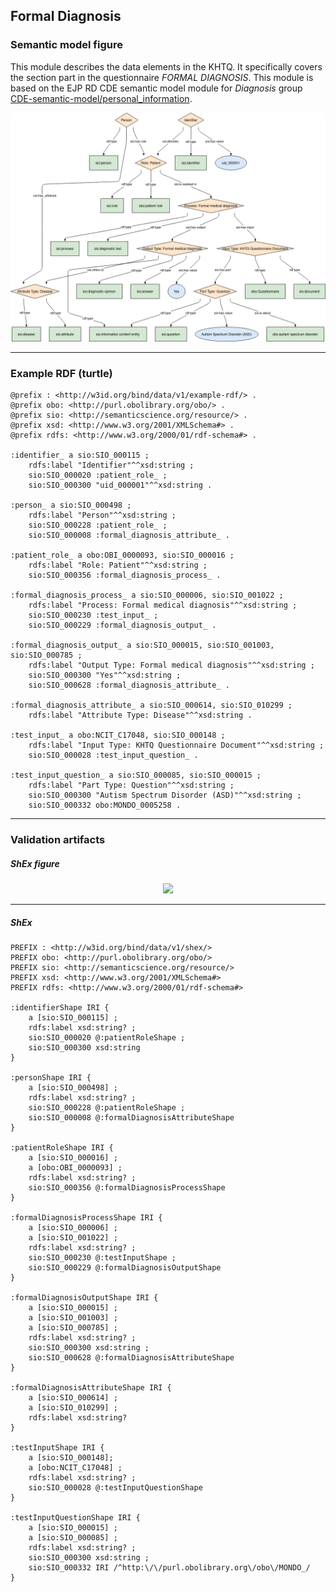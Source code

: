 ## Formal Diagnosis

### Semantic model figure
This module describes the data elements in the KHTQ. It specifically covers the section part in the questionnaire _FORMAL DIAGNOSIS_. This module is based on the EJP RD CDE semantic model module for _Diagnosis_ group [CDE-semantic-model/personal_information](https://github.com/ejp-rd-vp/CDE-semantic-model/blob/980b1125222f1654c03da605835cbfd987d7970e/docs/personal_information.md).
<p align="center">
    <a href="../images/rdf/formal_diagnosis.png" target="_blank">
        <img src="../images/rdf/formal_diagnosis.png">
    </a>
</p>

***

### Example RDF (turtle)
```ttl
@prefix : <http://w3id.org/bind/data/v1/example-rdf/> .
@prefix obo: <http://purl.obolibrary.org/obo/> .
@prefix sio: <http://semanticscience.org/resource/> .
@prefix xsd: <http://www.w3.org/2001/XMLSchema#> .
@prefix rdfs: <http://www.w3.org/2000/01/rdf-schema#> .

:identifier_ a sio:SIO_000115 ;
    rdfs:label "Identifier"^^xsd:string ;
    sio:SIO_000020 :patient_role_ ;
    sio:SIO_000300 "uid_000001"^^xsd:string .

:person_ a sio:SIO_000498 ;
    rdfs:label "Person"^^xsd:string ;
    sio:SIO_000228 :patient_role_ ;
    sio:SIO_000008 :formal_diagnosis_attribute_ .

:patient_role_ a obo:OBI_0000093, sio:SIO_000016 ;
    rdfs:label "Role: Patient"^^xsd:string ;
    sio:SIO_000356 :formal_diagnosis_process_ .

:formal_diagnosis_process_ a sio:SIO_000006, sio:SIO_001022 ;
    rdfs:label "Process: Formal medical diagnosis"^^xsd:string ;
    sio:SIO_000230 :test_input_ ;
    sio:SIO_000229 :formal_diagnosis_output_ .

:formal_diagnosis_output_ a sio:SIO_000015, sio:SIO_001003, sio:SIO_000785 ;
    rdfs:label "Output Type: Formal medical diagnosis"^^xsd:string ;
    sio:SIO_000300 "Yes"^^xsd:string ;
    sio:SIO_000628 :formal_diagnosis_attribute_ .

:formal_diagnosis_attribute_ a sio:SIO_000614, sio:SIO_010299 ;
    rdfs:label "Attribute Type: Disease"^^xsd:string .

:test_input_ a obo:NCIT_C17048, sio:SIO_000148 ;
    rdfs:label "Input Type: KHTQ Questionnaire Document"^^xsd:string ;
    sio:SIO_000028 :test_input_question_ .

:test_input_question_ a sio:SIO_000085, sio:SIO_000015 ;
    rdfs:label "Part Type: Question"^^xsd:string ;
    sio:SIO_000300 "Autism Spectrum Disorder (ASD)"^^xsd:string ;
    sio:SIO_000332 obo:MONDO_0005258 .
```

***
### Validation artifacts
##### ShEx figure

<p align="center">
    <a href="../images/shex/2_Personal_information.svg" target="_blank">
        <img src="../images/shex/2_Personal_information.svg">
    </a>
</p>

***
##### ShEx
``` ShEx
PREFIX : <http://w3id.org/bind/data/v1/shex/>
PREFIX obo: <http://purl.obolibrary.org/obo/> 
PREFIX sio: <http://semanticscience.org/resource/>
PREFIX xsd: <http://www.w3.org/2001/XMLSchema#>
PREFIX rdfs: <http://www.w3.org/2000/01/rdf-schema#>

:identifierShape IRI {
    a [sio:SIO_000115] ;
    rdfs:label xsd:string? ;
    sio:SIO_000020 @:patientRoleShape ;
    sio:SIO_000300 xsd:string
}

:personShape IRI { 
    a [sio:SIO_000498] ;
    rdfs:label xsd:string? ;
    sio:SIO_000228 @:patientRoleShape ;
    sio:SIO_000008 @:formalDiagnosisAttributeShape
}

:patientRoleShape IRI {
    a [sio:SIO_000016] ;
    a [obo:OBI_0000093] ;
    rdfs:label xsd:string? ;
    sio:SIO_000356 @:formalDiagnosisProcessShape
}

:formalDiagnosisProcessShape IRI {
    a [sio:SIO_000006] ;
    a [sio:SIO_001022] ;
    rdfs:label xsd:string? ;
    sio:SIO_000230 @:testInputShape ;
    sio:SIO_000229 @:formalDiagnosisOutputShape
}

:formalDiagnosisOutputShape IRI {
    a [sio:SIO_000015] ;
    a [sio:SIO_001003] ;
    a [sio:SIO_000785] ;
    rdfs:label xsd:string? ;
    sio:SIO_000300 xsd:string ;
    sio:SIO_000628 @:formalDiagnosisAttributeShape
}

:formalDiagnosisAttributeShape IRI {
    a [sio:SIO_000614] ;
    a [sio:SIO_010299] ;
    rdfs:label xsd:string?
}

:testInputShape IRI {
    a [sio:SIO_000148];
    a [obo:NCIT_C17048] ;
    rdfs:label xsd:string? ;
    sio:SIO_000028 @:testInputQuestionShape
}

:testInputQuestionShape IRI {
    a [sio:SIO_000015] ;
    a [sio:SIO_000085] ;
    rdfs:label xsd:string? ;
    sio:SIO_000300 xsd:string ;
    sio:SIO_000332 IRI /^http:\/\/purl.obolibrary.org\/obo\/MONDO_/
}
```
